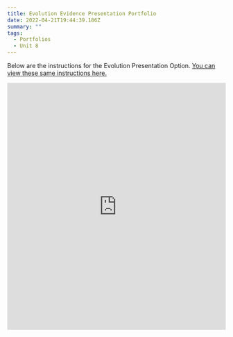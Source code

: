 ```yaml
---
title: Evolution Evidence Presentation Portfolio
date: 2022-04-21T19:44:39.186Z
summary: ""
tags:
  - Portfolios
  - Unit 8
---
```

Below are the instructions for the Evolution Presentation Option. [You can view these same instructions here. ](https://docs.google.com/presentation/d/1P182x-SUDehCG3t8p8JgcCHflH27qrWz9YhPo7xx5Ec/edit?usp=sharing)



<iframe src="https://docs.google.com/presentation/d/1P182x-SUDehCG3t8p8JgcCHflH27qrWz9YhPo7xx5Ec/embed?start=false&loop=false&delayms=3000" frameborder="0" width="100%" height="569" allowfullscreen="true" mozallowfullscreen="true" webkitallowfullscreen="true"></iframe>